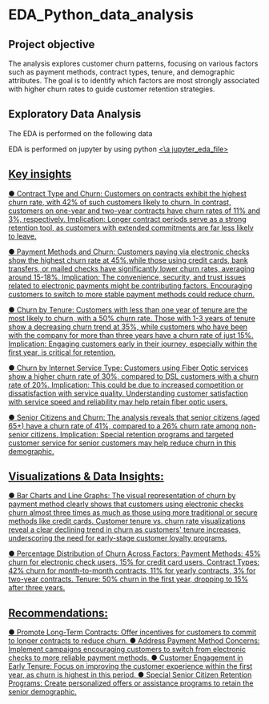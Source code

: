 # EDA_Python_data_analysis
## Project objective
The analysis explores customer churn patterns, focusing on various factors such as payment methods, contract types, tenure, and demographic attributes. The goal is to identify which factors are most strongly associated with higher churn rates to guide customer retention strategies.

## Exploratory Data Analysis 
The EDA is performed on the following data

EDA is performed on jupyter by using python 
<a href='https://github.com/garudkarriddhi/EDA_Python_data_analysis/blob/main/TCA.ipynb'><\a jupyter_eda_file>

## Key insights 
● Contract Type and Churn:
Customers on contracts exhibit the highest churn rate, with 42% of such customers likely to churn. In contrast, customers on one-year and two-year contracts have churn rates of 11% and 3%, respectively.
Implication: Longer contract periods serve as a strong retention tool, as customers with extended commitments are far less likely to leave.

● Payment Methods and Churn: Customers paying via electronic checks show the highest churn rate at 45%,while those using credit cards, bank transfers, or mailed checks have significantly lower churn rates, averaging around 15-18%.
Implication: The convenience, security, and trust issues related to electronic payments might be contributing factors. Encouraging customers to switch to more stable payment methods could reduce churn.

● Churn by Tenure: Customers with less than one year of tenure are the most likely to churn, with a 50% churn rate. Those with 1-3 years of tenure show a decreasing churn trend at 35%, while customers who have been with the company for more than three years have a churn rate of just 15%.
Implication: Engaging customers early in their journey, especially within the first year, is critical for retention.

● Churn by Internet Service Type: Customers using Fiber Optic services show a higher churn rate of 30%, compared to DSL customers with a churn rate of 20%.
Implication: This could be due to increased competition or dissatisfaction with service quality. Understanding customer satisfaction with service speed and reliability may help retain fiber optic users.

● Senior Citizens and Churn: The analysis reveals that senior citizens (aged 65+) have a churn rate of 41%,
compared to a 26% churn rate among non-senior citizens.
Implication: Special retention programs and targeted customer service for senior customers may help reduce churn in this demographic.

## Visualizations & Data Insights:
● Bar Charts and Line Graphs: The visual representation of churn by payment method clearly shows that customers using electronic checks churn almost three times as much as those using more traditional or secure methods like credit cards. Customer tenure vs. churn rate visualizations reveal a clear declining trend in churn as customers' tenure increases, underscoring the need for early-stage customer loyalty programs.

● Percentage Distribution of Churn Across Factors: Payment Methods: 45% churn for electronic check users, 15% for credit card users. Contract Types: 42% churn for month-to-month contracts, 11% for yearly
contracts, 3% for two-year contracts.
Tenure: 50% churn in the first year, dropping to 15% after three years.

## Recommendations:
● Promote Long-Term Contracts: Offer incentives for customers to commit to longer contracts to reduce churn.
● Address Payment Method Concerns: Implement campaigns encouraging customers to switch from electronic checks to more reliable payment methods.
● Customer Engagement in Early Tenure: Focus on improving the customer experience within the first year, as churn is highest in this period.
● Special Senior Citizen Retention Programs: Create personalized offers or assistance programs to retain the senior demographic.
